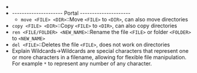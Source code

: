- 
- --------------------- Portal ---------------------
    - `move <FILE> <DIR>`::Move `<FILE>` to `<DIR>`, can also move directories 
- `copy <FILE> <DIR>`::Copy `<FILE>` to `<DIR>`, can also copy directories
- `ren <FILE/FOLDER> <NEW_NAME>`::Rename the file `<FILE>` or folder `<FOLDER>` to `<NEW_NAME>` 
- `del <FILE>`::Deletes the file `<FILE>`, does not work on directories 
- Explain Wildcards→Wildcards are special characters that represent one or more characters in a filename, allowing for flexible file manipulation. For example `*` to represent any number of any character. 
